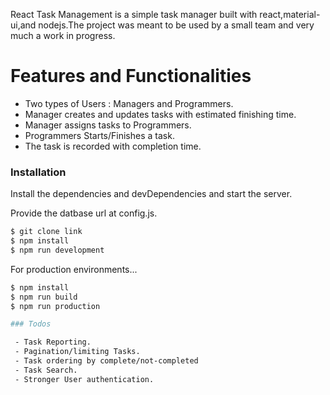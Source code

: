 React Task Management is a simple task manager built with react,material-ui,and  nodejs.The project was meant to be used by a small team and very much a work in progress.

# Features and Functionalities
  - Two types of Users : Managers and Programmers.
  - Manager creates and updates tasks with estimated finishing time.
  - Manager assigns tasks to Programmers.
  - Programmers Starts/Finishes a task.
  - The task is recorded with completion time.

### Installation

Install the dependencies and devDependencies and start the server.

Provide the datbase url at config.js.

```sh
$ git clone link
$ npm install
$ npm run development
```

For production environments...

```sh
$ npm install
$ npm run build
$ npm run production

### Todos

 - Task Reporting.
 - Pagination/limiting Tasks.
 - Task ordering by complete/not-completed
 - Task Search.
 - Stronger User authentication.
```
